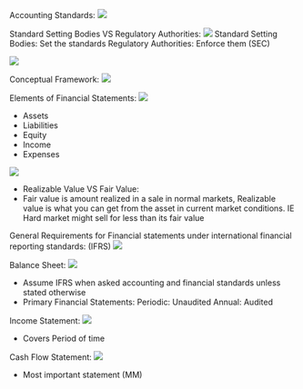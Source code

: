 

Accounting Standards:
![](https://i.imgur.com/Y2fLSzj.png)



Standard Setting Bodies VS Regulatory Authorities:
![](https://i.imgur.com/dLJ0UQ5.png)
Standard Setting Bodies: Set the standards
Regulatory Authorities: Enforce them (SEC)


![](https://i.imgur.com/qdR4XaY.png)


Conceptual Framework:
![](https://i.imgur.com/9IghA3z.png)


Elements of Financial Statements:
![](https://i.imgur.com/ZfYeM1B.png)
- Assets
- Liabilities
- Equity
- Income 
- Expenses

![](https://i.imgur.com/LjcUA09.png)
- Realizable Value VS Fair Value:
- Fair value is amount realized in a sale in normal markets, Realizable value is what you can get from the asset in current market conditions. IE Hard market might sell for less than its fair value


General Requirements for Financial statements under international financial reporting standards: (IFRS)
![](https://i.imgur.com/il1066z.png)



Balance Sheet:
![](https://i.imgur.com/hcNg5gN.png)
- Assume IFRS when asked accounting and financial standards unless stated otherwise
- Primary Financial Statements: 
  Periodic: Unaudited
  Annual: Audited


Income Statement:
![](https://i.imgur.com/wLIKVzw.png)
- Covers Period of time


Cash Flow Statement:
![](https://i.imgur.com/ReLt62Y.png)
- Most important statement (MM)